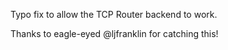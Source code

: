 Typo fix to allow the TCP Router backend to work.

Thanks to eagle-eyed @ljfranklin for catching this!
